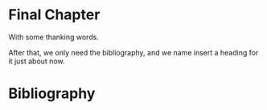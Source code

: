 # Final Chapter

With some thanking words.

After that, we only need the bibliography, and we name insert a heading for it just about now.

# Bibliography

<!--  bibliography is inserted 
      at the end of the document.
-->